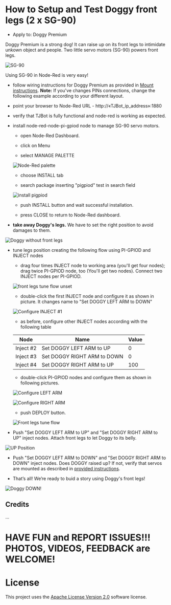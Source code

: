 # How to Setup and Test Doggy front legs (2 x SG-90)

* Apply to: Doggy Premium

Doggy Premium is a strong dog! It can raise up on its front legs to intimidate unkown object and people. Two little servo motors (SG-90) powers front legs.

![SG-90](https://github.com/fmanclossi/TJBot-playbook/blob/master/examples/Doggy/Media/5.SG-90.jpg)

Using SG-90 in Node-Red is very easy!

* follow wiring instructions for Doggy Premium as provided in [Mount instructions](https://github.com/fmanclossi/TJBot-playbook/blob/master/examples/Doggy/Create%20Doggy%20Premium.md). **Note:** If you've changes PINs connections, change the following example according to your different layout.

* point your browser to Node-Red URL  - http://«TJBot_ip_address»:1880

* verify that TJBot is fully functional and node-red is working as expected.

* install node-red-node-pi-gpiod node to manage SG-90 servo motors. 

   * open Node-Red Dashboard.
   
   * click on Menu

   * select MANAGE PALETTE
   
   ![Node-Red palette](https://github.com/fmanclossi/TJBot-playbook/blob/master/examples/Doggy/Media/1.Manage%20Node-Red%20Palette.png)

   * choose INSTALL tab
   
   * search package inserting "pigpiod" test in search field
   
   ![install pigpiod](https://github.com/fmanclossi/TJBot-playbook/blob/master/examples/Doggy/Media/6.install%20node-red%20gpiod.png)
   
   * push INSTALL button and wait successful installation.
   
   * press CLOSE to return to Node-Red dashboard.
   
* **take away Doggy's legs.** We have to set the right position to avoid damages to them.

![Doggy without front legs](https://github.com/fmanclossi/TJBot-playbook/blob/master/examples/Doggy/Media/Doggy%20Premium%20tune%20arms%20positions.jpg)
   
* tune legs position creating the following flow using PI-GPIOD and INJECT nodes

   * drag four times INJECT node to working area (you'll get four nodes); drag twice PI-GPIOD node, too (You'll get two nodes). Connect two INJECT nodes per PI-GPIOD.
   
   ![front legs tune flow unset](https://github.com/fmanclossi/TJBot-playbook/blob/master/examples/Doggy/Media/9a-Setup%20front%20legs%20flow%20%20not%20configured.jpg)
        
   * double-click the first INJECT node and configure it as shown in picture. It changes name to "Set DOGGY LEFT ARM to DOWN"

   ![Configure INJECT #1](https://github.com/fmanclossi/TJBot-playbook/blob/master/examples/Doggy/Media/9c-Setup%20front%20legs%20flow%20-%20set%20left%20arm%20to%20DOWN.jpg)
   
   * as before, configure other INJECT nodes according with the following table
   
   Node | Name | Value
   ---- | ---- | -----
   Inject #2 | Set DOGGY LEFT ARM to UP | 0
   Inject #3 | Set DOGGY RIGHT ARM to DOWN | 0
   Inject #4 | Set DOGGY RIGHT ARM to UP | 100
           
   * double-click PI-GPIOD nodes and configure them as shown in following pictures.
   
   ![Configure LEFT ARM](https://github.com/fmanclossi/TJBot-playbook/blob/master/examples/Doggy/Media/9b-Setup%20front%20legs%20flow%20-%20configure%20left%20arm%20servo%20motor.jpg)
   
   ![Configure RIGHT ARM](https://github.com/fmanclossi/TJBot-playbook/blob/master/examples/Doggy/Media/9b-Setup%20front%20legs%20flow%20-%20configure%20right%20arm%20servo%20motor.jpg)
   
   * push DEPLOY button.
   
   ![Front legs tune flow](https://github.com/fmanclossi/TJBot-playbook/blob/master/examples/Doggy/Media/9c-Setup%20front%20legs%20flow%20-%20finished%20-%20down.jpg)
   
* Push "Set DOGGY LEFT ARM to UP" and "Set DOGGY RIGHT ARM to UP" inject nodes. Attach front legs to let Doggy to its belly.

![UP Position](https://github.com/fmanclossi/TJBot-playbook/blob/master/examples/Doggy/Media/Doggy%20Premium%20arms%20UP.jpg)
 
* Push "Set DOGGY LEFT ARM to DOWN" and "Set DOGGY RIGHT ARM to DOWN" inject nodes. Does DOGGY raised up? If not, verify that servos are mounted as described in [provided instructions](https://github.com/fmanclossi/TJBot-playbook/blob/master/examples/Doggy/Create%20Doggy%20Premium.md).

* That’s all! We’re ready to buid a story using Doggy's front legs!

![Doggy DOWN!](https://github.com/fmanclossi/TJBot-playbook/blob/master/examples/Doggy/Media/Doggy%20Premium%20arms%20DOWN.jpg)


## Credits

...

# HAVE FUN and REPORT ISSUES!!! PHOTOS, VIDEOS, FEEDBACK are WELCOME!

# License  
This project uses the [Apache License Version 2.0](../../LICENSE) software license.  
